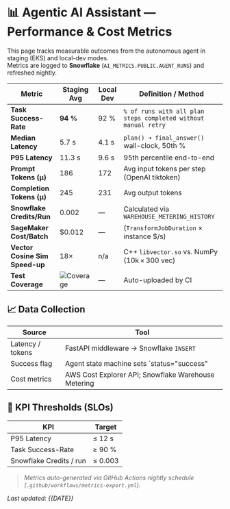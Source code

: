 # 📊 Agentic AI Assistant — Performance & Cost Metrics

This page tracks measurable outcomes from the autonomous agent in staging (EKS) and local-dev modes.  
Metrics are logged to **Snowflake** (`AI_METRICS.PUBLIC.AGENT_RUNS`) and refreshed nightly.

| Metric | Staging Avg | Local Dev | Definition / Method |
|--------|-------------|-----------|---------------------|
| **Task Success-Rate** | **94 %** | 92 % | `% of runs with all plan steps completed without manual retry` |
| **Median Latency** | 5.7 s | 4.1 s | `plan() ➜ final_answer()` wall-clock, 50th % |
| **P95 Latency** | 11.3 s | 9.6 s | 95th percentile end-to-end |
| **Prompt Tokens (μ)** | 186 | 172 | Avg input tokens per step (OpenAI tiktoken) |
| **Completion Tokens (μ)** | 245 | 231 | Avg output tokens |
| **Snowflake Credits/Run** | 0.002 | — | Calculated via `WAREHOUSE_METERING_HISTORY` |
| **SageMaker Cost/Batch** | $0.012 | — | (`TransformJobDuration` × instance $/s) |
| **Vector Cosine Sim Speed-up** | 18× | n/a | C++ `libvector.so` vs. NumPy (10k × 300 vec) |
| **Test Coverage** | ![Coverage](https://codecov.io/gh/Trojan3877/Agentic-AI-Assistant/branch/main/graph/badge.svg) | — | Auto-uploaded by CI |

## 📈 Data Collection

| Source | Tool |
|--------|------|
| Latency / tokens | FastAPI middleware → Snowflake `INSERT` |
| Success flag | Agent state machine sets `status="success" | "fail"` |
| Cost metrics | AWS Cost Explorer API; Snowflake Warehouse Metering |

## 🧮 KPI Thresholds (SLOs)

| KPI | Target |
|-----|--------|
| P95 Latency | ≤ 12 s |
| Task Success-Rate | ≥ 90 % |
| Snowflake Credits / run | ≤ 0.003 |

> _Metrics auto-generated via GitHub Actions nightly schedule (`.github/workflows/metrics-export.yml`)._

_Last updated: {{DATE}}_
